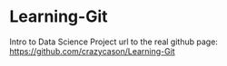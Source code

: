 # Learning-Git
Intro to Data Science Project
url to the real github page: https://github.com/crazycason/Learning-Git
